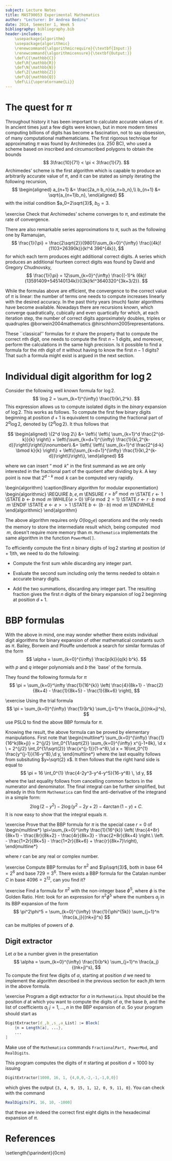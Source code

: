 ```yaml
---
subject: Lecture Notes
title: MAST90053 Experimental Mathematics
author: "Lecturer: Dr Andrea Bedini"
date: 2014, Semester 1, Week 5
bibliography: bibliography.bib
header-includes:
    \usepackage{algorithm}
    \usepackage{algorithmic}
    \renewcommand{\algorithmicrequire}{\textbf{Input:}}
    \renewcommand{\algorithmicensure}{\textbf{Output:}}
    \def\C{\mathbb{C}}
    \def\R{\mathbb{R}}
    \def\N{\mathbb{N}}
    \def\Z{\mathbb{Z}}
    \def\Q{\mathbb{Q}}
    \def\Li{\operatorname{Li}}
---
```


The quest for $\pi$
===================

Throughout history it has been important to calculate accurate values of $\pi$. In ancient times just a few digits were known, but in more modern times computing billions of digits has become a fascination, not to say obsession, of many computational mathematicians. The first rigorous technique for approximating $\pi$ was found by Archimedes (ca. 250 BC), who used a scheme based on inscribed and circumscribed polygons to obtain the bounds
$$
3\frac{10}{71} < \pi < 3\frac{1}{7}.
$$
Archimedes’ scheme is the first algorithm which is capable to produce an arbitrarily accurate value of $\pi$, and it can be stated as simply iterating the following recursion,
$$
\begin{aligned}
a_{n+1} &= \frac{2a_n b_n}{a_n+b_n},\\
b_{n+1} &= \sqrt{a_{n+1}b_n},
\end{aligned}
$$
with the initial condition $a_0=2\sqrt{3}$, $b_0=3$.

\exercise Check that Archimedes’ scheme converges to $\pi$, and estimate the rate of convergence.

There are also remarkable series approximations to $\pi$, such as the following one by Ramanujan,
$$
\frac{1}{\pi} = \frac{2\sqrt{2}}{9801}\sum_{k=0}^{\infty} \frac{(4k)!(1103+26390k)}{k!^4 396^{4k}},
$$
for which each term produces eight additional correct digits. A series which produces an additional fourteen correct digits was found by David and Gregory Chudnovsky,
$$
\frac{1}{\pi} = 12\sum_{k=0}^{\infty} \frac{(-1)^k (6k)!(13591409+545140134k)}{(3k)!k!^3640320^{3k+3/2}}.
$$

While the formulas above are efficient, the convergence to the correct value of $\pi$ is linear: the number of terms one needs to compute increases linearly with the desired accuracy. In the past thirty years (much) faster algorithms have become available. Nowadays there are recursions known, which converge quadratically, cubically and even quartically for which, at each iteration step, the number of correct digits approximately doubles, triples or quadruples @borwein2004mathematics @hirschhorn2005representations.

These ``classical'' formulas for $\pi$ share the property that to compute the correct $n$th digit, one needs to compute the first $n-1$ digits, and moreover, perform the calculations in the same high precision. Is it possible to find a formula for the $n$th digit of $\pi$ without having to know the first $n-1$ digits? That such a formula might exist is argued in the next section.

Individual digit algorithm for $\log2$
======================================

Consider the following well known formula for $\log 2$.
$$
\log 2 = \sum_{k=1}^{\infty} \frac{1}{k\,2^k}.
$$
This expression allows us to compute isolated digits in the *binary* expansion of $\log 2$. This works as follows. To compute the first few binary digits beginning at position $d+1$ is equivalent to computing the fractional part of $2^d \log 2$, denoted by $\{2^d \log 2\}$. It thus follows that

$$
\begin{aligned}
\{2^d \log 2\} &= \left\{ \left\{ \sum_{k=1}^d \frac{2^{d-k}}{k} \right\} + \left\{\sum_{k=d+1}^{\infty} \frac{1}{k\,2^{k-d}}\right\}\right\}\nonumber\\
&= \left\{ \left\{ \sum_{k=1}^d \frac{2^{d-k} \bmod k}{k} \right\} + \left\{\sum_{k=d+1}^{\infty} \frac{1}{k\,2^{k-d}}\right\}\right\},
\end{aligned}
$$

where we can insert “$\bmod k$" in the first summand as we are only
interested in the fractional part of the quotient after dividing by $k$.
A key point is now that $2^{d-k} \bmod k$ can be computed very rapidly.

\begin{algorithm}
\caption{Binary algorithm for modular exponentiation}
\begin{algorithmic}
\REQUIRE $b, e, m$
\ENSURE $r = b^e \bmod m$
\STATE $r \leftarrow 1$
\STATE $b \leftarrow b \bmod m$
\WHILE{$e > 0$}
    \IF{$e \bmod 2 = 1$}
        \STATE $r \leftarrow r \cdot b \bmod m$
    \ENDIF
    \STATE $e \leftarrow e >> 1$
    \STATE $b \leftarrow (b \cdot b) \bmod m$
\ENDWHILE
\end{algorithmic}
\end{algorithm}

The above algorithm requires only $O(\log_2 e)$ operations and the only needs the memory to store the intermediate result which, being computed $\bmod m$, doesn't require more memory than $m$. `Mathematica` implementats the same algorithm in the function `PowerMod[]`.

To efficiently compute the first $n$ binary digits of $\log 2$  starting at position $(d+1)$th, we need to do the following:

- Compute the first sum while discarding any integer part.

- Evaluate the second sum including only the terms needed to obtain $n$ accurate binary digits.

- Add the two summations, discarding any integer part. The resulting fraction gives the first $n$ digits of the binary expansion of $\log 2$ beginning at position $d+1$.

BBP formulas
============

With the above in mind, one may wonder whether there exists individual digit algorithms for binary expansion of other mathematical constants such as $\pi$. Bailey, Borwein and Plouffe undertook a search for similar formulas of the form
$$
\alpha = \sum_{k=0}^{\infty} \frac{p(k)}{q(k) b^k}.
$$
with $p$ and $q$ integer polynomials and $b$ the `base' of the formula.

They found the following formula for $\pi$
$$
\pi = \sum_{k=0}^\infty \frac{1}{16^{k}}
\left( \frac{4}{8k+1} - \frac{2}{8k+4} - \frac{1}{8k+5} - \frac{1}{8k+6}
\right),
$$

\exercise Using the trial formula
$$
\pi = \sum_{k=0}^{\infty} \frac{1}{b^k} \sum_{j=1}^n \frac{a_j}{(nk+j)^s},
$$
use PSLQ to find the above BBP formula for $\pi$.

Knowing the result, the above formula can be proved by elementary manipulations. First note that
\begin{multline*}
\sum_{k=0}^{\infty} \frac{1}{16^k(8k+j)} = 2^{j/2} \int_0^{1/\sqrt{2}} \sum_{k=0}^{\infty} x^{j-1+8k}\, \d x \\
= 2^{j/2} \int_0^{1/\sqrt{2}} \frac{x^{j-1}}{1-x^8}\,\d x = 16\int_0^{1} \frac{y^{j-1}}{16-y^8}\,\d y,
\end{multline*}
where the last equality follows from subsituting $y=\sqrt{2} x$. It then follows that the right hand side is equal to
$$
\pi = 16 \int_0^{1} \frac{4-2y^3-y^4-y^5}{16-y^8} \, \d y,
$$
where the last equality follows from cancelling common factors in the numerator and denominator. The final integral can be further simplified, but already in this form `Mathematica` can find the anti-derivative of the integrand in a simple form:
$$
2\log(2-y^2) - 2 \log(y^2-2y+2) - 4 \arctan(1-y) + C.
$$
It is now easy to show that the integral equals $\pi$.

\exercise
Prove that the BBP formula for $\pi$ is the special case $r=0$ of
\begin{multline*}
\pi=\sum_{k=0}^\infty \frac{1}{16^{k}} \left( \frac{4+8r}{8k+1} - \frac{8r}{8k+2} - \frac{4r}{8k+3} - \frac{2+8r}{8k+4} \right.\\
\left. - \frac{1+2r}{8k+5} - \frac{1+2r}{8k+6} + \frac{r}{8k+7}\right),
\end{multline*}

where $r$ can be any real or complex number.

\exercise Compute BBP formulas for $\pi^2$ and $\pi\sqrt{3}$, both in base $64=2^6$ and base $729=3^6$. There exists a BBP formula for the Catalan number $C$ in base $4096=2^{12}$, can you find it?

\exercise Find a formula for $\pi^2$ with the non-integer base $\phi^5$, where $\phi$ is the Golden Ratio. Hint: look for an expression for $\pi^2\phi^5$ where the numbers $a_j$ in its BBP expansion of the form
$$
\pi^2\phi^5 = \sum_{k=0}^{\infty} \frac{1}{\phi^{5k}} \sum_{j=1}^n \frac{a_j}{(nk+j)^s}
$$
can be multiples of powers of $\phi$.

Digit extractor
---------------

Let $\alpha$ be a number given in the presentation
$$
\alpha = \sum_{k=0}^{\infty} \frac{1}{b^k} \sum_{j=1}^n \frac{a_j}{(nk+j)^s},
$$
To compute the first few digits of $\alpha$, starting at position $d$ we need to implement the algorithm described in the previous section for each $j$th term in the above formula.

\exercise Program a digit extractor for $\alpha$ in `Mathematica`. Input should be the position $d$ at which you want to compute the digits of $\alpha$, the base $b$, and the list of coefficients $a_j$ $j=1,\ldots,n$ in the BBP expansion of $\alpha$. So your program should start as

```Mathematica
DigitExtractor[d_,b_,s_,a_List] := Block[
    {n = Length[a], ...},
    ...
]
```

Make use of the `Mathematica` commands `FractionalPart, PowerMod`, and `RealDigits`.

This program computes the digits of $\pi$ starting at position $d=1000$ by issuing
```Mathematica
DigitExtractor[1000, 16, 1, {4,0,0,-2,-1,-1,0,0}]
```
which gives the output `{3, 4, 9, 15, 1, 12, 0, 9, 11, 0}`. You can check with the command
```Mathematica
RealDigits[Pi, 16, 10, -1000]
```
that these are indeed the correct first eight digits in the hexadecimal expansion of $\pi$.

# References
\setlength{\parindent}{0cm}
